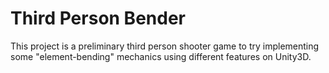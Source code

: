 # Third Person Bender

This project is a preliminary third person shooter game to try implementing some "element-bending" mechanics using different features on Unity3D. 